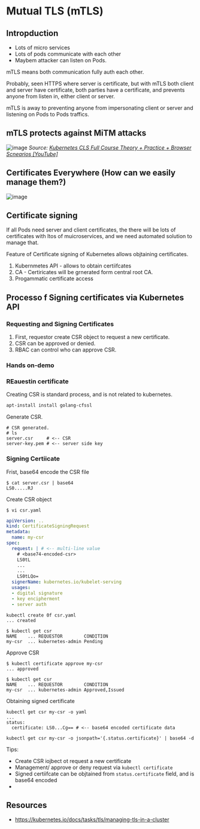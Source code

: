 # Mutual TLS (mTLS)

## Intropduction
- Lots of micro services
- Lots of pods communicate with each other
- Maybem attacker can listen on Pods.

mTLS means both communication fully auth each other.

Probably, seen HTTPS where server is certificate, but with mTLS both client and server have certificate, both parties have a certificate, and prevents anyone from listen in, either client or server.

mTLS is away to preventing anyone from impersonating client or server and listening on Pods to Pods traffics.

## mTLS protects against MiTM attacks
![image](https://github.com/user-attachments/assets/bb5e0abd-cb0b-476c-9dc3-58ee4353bdad)
_Source: [Kubernetes CLS Full Course Theory + Practice + Browser Scnearios [YouTube]](https://youtu.be/d9xfB5qaOfg)_

## Certificates Everywhere (How can we easily manage them?)
![image](https://github.com/user-attachments/assets/90a6bd7d-588e-4a22-9bac-7cbd8d1948f7)


## Certificate signing

If all Pods need server and client certificates, the there will be lots of certificates with ltos of muicroservices, and we need automated solution to manage that.

Feature of Certificate signing of Kubernetes allows objtaining certificates.

1. Kubernmetes API - allows to obtain certiifcates
2. CA - Certiricates will be grnerated form central root CA.
3. Progammatic certificate access


## Processo f Signing certificates via Kubernetes API

### Requesting and Signing Certificates

1. First, requestor create CSR object to request a new certificate.
2. CSR can be approved or denied.
3. RBAC can control who can approve CSR. 


### Hands on-demo

### REauestin certificate

Creating CSR is standard process, and is not related to kubernetes.

```sh
apt-install install golang-cfssl
```


Generate CSR.

```
# CSR generated.
# ls
server.csr     # <-- CSR
server-key.pem # <-- server side key
```

###  Signing Certiicate

Frist, base64 encode the CSR file
```
$ cat server.csr | base64
LS0.....RJ
```

Create CSR object
```
$ vi csr.yaml
```

```yaml
apiVersion: ..
kind: CertificateSigningRequest
metadata:
  name: my-csr
spec:
  request: | # <-- multi-line value
    # <base74-encoded-csr>
    LS0tL
    ...
    ...
    LS0tLQo=
  signerName: kubernetes.io/kubelet-serving
  usages:
  - digital signature
  - key encipherment
  - server auth

```


```
kubectl create 0f csr.yaml
... created
```

```
$ kubectl get csr
NAME    ... REQUESTOR        CONDITION
my-csr  ... kubernetes-admin Pending
```

Approve CSR

```
$ kubectl certificate approve my-csr
... approved
```

```
$ kubectl get csr
NAME    ... REQUESTOR        CONDITION
my-csr  ... kubernetes-admin Approved,Issued
```

Obtaining signed certificate

```
kubectl get csr my-csr -o yaml
...
status:
  certificate: LS0...Cg== # <-- base64 encoded certificate data
```

```
kubectl get csr my-csr -o jsonpath='{.status.certificate}' | base64 -d 
```

Tips:
- Create CSR iojbect ot request a new certificate
- Management/ approve or deny request via `kubectl certificate`
- Signed certiifcate can be objtained from `status.certificate` field, and is base64 encoded
-

## Resources

- https://kubernetes.io/docs/tasks/tls/managing-tls-in-a-cluster
